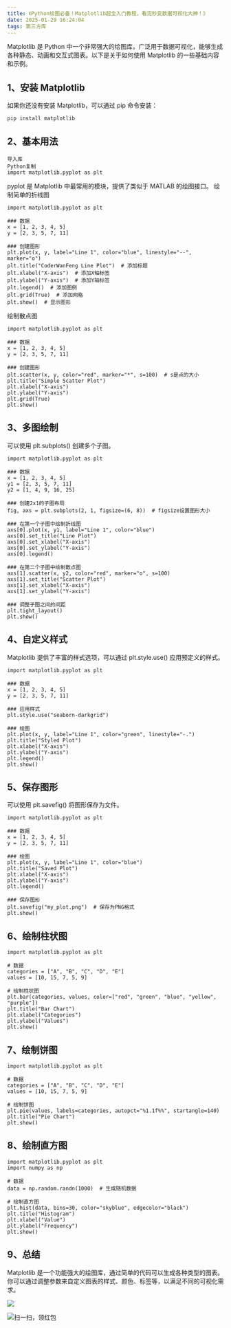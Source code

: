 ```yaml
---
title: 《Python绘图必备！Matplotlib超全入门教程，看完秒变数据可视化大神！》
date: 2025-01-29 16:24:04
tags: 第三方库
---
```



Matplotlib 是 Python 中一个非常强大的绘图库，广泛用于数据可视化，能够生成各种静态、动画和交互式图表。以下是关于如何使用 Matplotlib 的一些基础内容和示例。
## 1、安装 Matplotlib
如果你还没有安装 Matplotlib，可以通过 pip 命令安装：

```python
pip install matplotlib
```

## 2、基本用法
```
导入库
Python复制
import matplotlib.pyplot as plt
```
pyplot 是 Matplotlib 中最常用的模块，提供了类似于 MATLAB 的绘图接口。
绘制简单的折线图
```
import matplotlib.pyplot as plt

### 数据
x = [1, 2, 3, 4, 5]
y = [2, 3, 5, 7, 11]

### 创建图形
plt.plot(x, y, label="Line 1", color="blue", linestyle="--", marker="o")
plt.title("CoderWanFeng Line Plot")  # 添加标题
plt.xlabel("X-axis")  # 添加X轴标签
plt.ylabel("Y-axis")  # 添加Y轴标签
plt.legend()  # 添加图例
plt.grid(True)  # 添加网格
plt.show()  # 显示图形
```
绘制散点图
```
import matplotlib.pyplot as plt

### 数据
x = [1, 2, 3, 4, 5]
y = [2, 3, 5, 7, 11]

### 创建图形
plt.scatter(x, y, color="red", marker="*", s=100)  # s是点的大小
plt.title("Simple Scatter Plot")
plt.xlabel("X-axis")
plt.ylabel("Y-axis")
plt.grid(True)
plt.show()
```
## 3、多图绘制

可以使用 plt.subplots() 创建多个子图。
```
import matplotlib.pyplot as plt

### 数据
x = [1, 2, 3, 4, 5]
y1 = [2, 3, 5, 7, 11]
y2 = [1, 4, 9, 16, 25]

### 创建2x1的子图布局
fig, axs = plt.subplots(2, 1, figsize=(6, 8))  # figsize设置图形大小

### 在第一个子图中绘制折线图
axs[0].plot(x, y1, label="Line 1", color="blue")
axs[0].set_title("Line Plot")
axs[0].set_xlabel("X-axis")
axs[0].set_ylabel("Y-axis")
axs[0].legend()

### 在第二个子图中绘制散点图
axs[1].scatter(x, y2, color="red", marker="o", s=100)
axs[1].set_title("Scatter Plot")
axs[1].set_xlabel("X-axis")
axs[1].set_ylabel("Y-axis")

### 调整子图之间的间距
plt.tight_layout()
plt.show()
```

## 4、自定义样式
Matplotlib 提供了丰富的样式选项，可以通过 plt.style.use() 应用预定义的样式。
```
import matplotlib.pyplot as plt

### 数据
x = [1, 2, 3, 4, 5]
y = [2, 3, 5, 7, 11]

### 应用样式
plt.style.use("seaborn-darkgrid")

### 绘图
plt.plot(x, y, label="Line 1", color="green", linestyle="-.")
plt.title("Styled Plot")
plt.xlabel("X-axis")
plt.ylabel("Y-axis")
plt.legend()
plt.show()

```

## 5、保存图形

可以使用 plt.savefig() 将图形保存为文件。
```
import matplotlib.pyplot as plt

### 数据
x = [1, 2, 3, 4, 5]
y = [2, 3, 5, 7, 11]

### 绘图
plt.plot(x, y, label="Line 1", color="blue")
plt.title("Saved Plot")
plt.xlabel("X-axis")
plt.ylabel("Y-axis")
plt.legend()

### 保存图形
plt.savefig("my_plot.png")  # 保存为PNG格式
plt.show()
```
## 6、绘制柱状图

```
import matplotlib.pyplot as plt

# 数据
categories = ["A", "B", "C", "D", "E"]
values = [10, 15, 7, 5, 9]

# 绘制柱状图
plt.bar(categories, values, color=["red", "green", "blue", "yellow", "purple"])
plt.title("Bar Chart")
plt.xlabel("Categories")
plt.ylabel("Values")
plt.show()
```

## 7、绘制饼图

```
import matplotlib.pyplot as plt

# 数据
categories = ["A", "B", "C", "D", "E"]
values = [10, 15, 7, 5, 9]

# 绘制饼图
plt.pie(values, labels=categories, autopct="%1.1f%%", startangle=140)
plt.title("Pie Chart")
plt.show()
```

## 8、绘制直方图
```
import matplotlib.pyplot as plt
import numpy as np

# 数据
data = np.random.randn(1000)  # 生成随机数据

# 绘制直方图
plt.hist(data, bins=30, color="skyblue", edgecolor="black")
plt.title("Histogram")
plt.xlabel("Value")
plt.ylabel("Frequency")
plt.show()
```

## 9、总结
Matplotlib 是一个功能强大的绘图库，通过简单的代码可以生成各种类型的图表。你可以通过调整参数来自定义图表的样式、颜色、标签等，以满足不同的可视化需求。



![](https://cos.python-office.com/ads/gzh/sub-py.jpg)

![扫一扫，领红包](https://raw.gitcode.com/user-images/assets/5027920/84b09492-5f26-4c39-8e30-f056839d1993/6152d8017a3595256e51cbd9e08e148b.png '6152d8017a3595256e51cbd9e08e148b.png')
